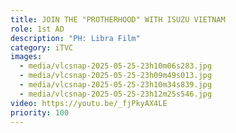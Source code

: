 ```yaml
---
title: JOIN THE "PROTHERHOOD" WITH ISUZU VIETNAM
role: 1st AD
description: "PH: Libra Film"
category: iTVC
images:
  - media/vlcsnap-2025-05-25-23h10m06s283.jpg
  - media/vlcsnap-2025-05-25-23h09m49s013.jpg
  - media/vlcsnap-2025-05-25-23h10m34s839.jpg
  - media/vlcsnap-2025-05-25-23h12m25s546.jpg
video: https://youtu.be/_fjPkyAX4LE
priority: 100
---
```

